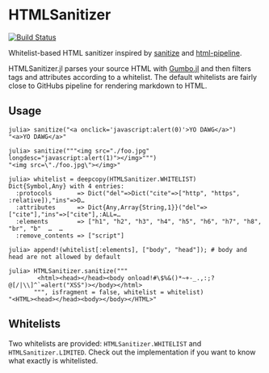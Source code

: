 # HTMLSanitizer

[![Build Status](https://travis-ci.com/JuliaComputing/HTMLSanitizer.jl.svg?branch=master)](https://travis-ci.com/JuliaComputing/HTMLSanitizer.jl)

Whitelist-based HTML sanitizer inspired by [sanitize](https://github.com/rgrove/sanitize/) and [html-pipeline](https://github.com/jch/html-pipeline/blob/13057c4dcde5e769dd116682f1bed7e65e920b40/lib/html/pipeline/sanitization_filter.rb).

HTMLSanitizer.jl parses your source HTML with [Gumbo.jl](https://github.com/JuliaWeb/Gumbo.jl) and then filters tags and attributes according to a whitelist. The default whitelists are fairly close to GitHubs pipeline for rendering markdown to HTML.

## Usage

```
julia> sanitize("<a onclick='javascript:alert(0)'>YO DAWG</a>")
"<a>YO DAWG</a>"
```
```
julia> sanitize("""<img src="./foo.jpg" longdesc="javascript:alert(1)"></img>""")
"<img src=\"./foo.jpg\"></img>"
```
```
julia> whitelist = deepcopy(HTMLSanitizer.WHITELIST)
Dict{Symbol,Any} with 4 entries:
  :protocols       => Dict("del"=>Dict("cite"=>["http", "https", :relative]),"ins"=>D…
  :attributes      => Dict{Any,Array{String,1}}("del"=>["cite"],"ins"=>["cite"],:ALL=…
  :elements        => ["h1", "h2", "h3", "h4", "h5", "h6", "h7", "h8", "br", "b"  …  …
  :remove_contents => ["script"]

julia> append!(whitelist[:elements], ["body", "head"]); # body and head are not allowed by default

julia> HTMLSanitizer.sanitize("""
        <html><head></head><body onload!#\$%&()*~+-_.,:;?@[/|\\]^`=alert("XSS")></body></html>
       """, isfragment = false, whitelist = whitelist)
"<HTML><head></head><body></body></HTML>"
```

## Whitelists

Two whitelists are provided: `HTMLSanitizer.WHITELIST` and `HTMLSanitizer.LIMITED`. Check out the
implementation if you want to know what exactly is whitelisted.

